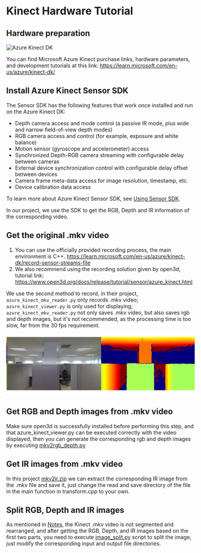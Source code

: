 # Kinect Hardware Tutorial

## Hardware preparation

![Azure Kinect DK](https://learn.microsoft.com/zh-cn/azure/kinect-dk/media/index/device-image.jpg)

You can find Microsoft Azure Kinect purchase links, hardware parameters, and development tutorials at this link: https://learn.microsoft.com/en-us/azure/kinect-dk/

## Install Azure Kinect Sensor SDK

The Sensor SDK has the following features that work once installed and run on the Azure Kinect DK:

- Depth camera access and mode control (a passive IR mode, plus wide and narrow field-of-view depth modes)
- RGB camera access and control (for example, exposure and white balance)
- Motion sensor (gyroscope and accelerometer) access
- Synchronized Depth-RGB camera streaming with configurable delay between cameras
- External device synchronization control with configurable delay offset between devices
- Camera frame meta-data access for image resolution, timestamp, etc.
- Device calibration data access

To learn more about Azure Kinect Sensor SDK, see [Using Sensor SDK](https://learn.microsoft.com/en-us/azure/kinect-dk/about-sensor-sdk).

In our project, we use the SDK to get the RGB, Depth and IR information of the corresponding video.

## Get the original .mkv video

1. You can use the officially provided recording process, the main environment is C++. https://learn.microsoft.com/en-us/azure/kinect-dk/record-sensor-streams-file
2. We also recommend using the recording solution given by open3d, tutorial link: https://www.open3d.org/docs/release/tutorial/sensor/azure_kinect.html

We use the second method to record, in their project, `azure_kinect_mkv_reader.py` only records .mkv video; `azure_kinect_viewer.py` is only used for displaying; `azure_kinect_mkv_reader.py` not only saves .mkv video, but also saves rgb and depth images, but it's not recommended, as the processing time is too slow, far from the 30 fps requirement.

![image-20240116173431240](./assets/kinect_view.png)

## Get RGB and Depth images from .mkv video

Make sure open3d is successfully installed before performing this step, and that azure_kinect_viewer.py can be executed correctly with the video displayed, then you can generate the corresponding rgb and depth images by executing  [mkv2rgb_depth.py](./mkv2rgb_depth.py) 

## Get IR images from .mkv video

In this project  [mkv2ir.zip](./mkv2ir.zip) we can extract the corresponding IR image from the .mkv file and save it, just change the read and save directory of the file in the main function in transform.cpp to your own.

## Split RGB, Depth and IR images

As mentioned in [Notes](../readme.md), the Kinect .mkv video is not segmented and rearranged, and after getting the RGB, Depth, and IR images based on the first two parts, you need to execute [image_split.py](./image_split.py) script to split the image, just modify the corresponding input and output file directories.
